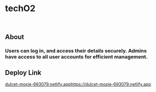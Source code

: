 # techO2

<br/>
<h2>About</h2>

<h3>Users can log in, and access their details securely. Admins have access to all user accounts for efficient management.</h3>

<h2>Deploy Link</h2>

[dulcet-moxie-693079.netlify.app](https://dulcet-moxie-693079.netlify.app)https://dulcet-moxie-693079.netlify.app
